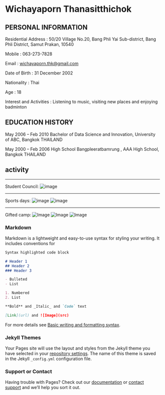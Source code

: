 # Wichayaporn Thanasitthichok
## PERSONAL INFORMATION 
Residential Address : 50/20 Village No.20, Bang Phli Yai Sub-district, Bang Phli District, Samut Prakan, 10540

Mobile : 063-273-7828

Email : wichayaporn.thk@gmail.com

Date of Birth : 31 December 2002

Nationality : Thai

Age : 18


Interest and Activities : Listening to music, visiting new places and enjoying  badminton

## EDUCATION HISTORY

May 2006 – Feb 2010                 Bachelor of Data Science and Innovation, University of ABC, Bangkok THAILAND

May 2000 – Feb 2006                High School Bangpleeratbamrung  , AAA High School, Bangkok THAILAND

## activity

---


Student Council:
![image](https://img.in.th/images/6b8e667f1e69d85a9a207c3c8244e075.jpg)


***

Sports days:
![image](https://img.in.th/images/37aba59df17e2a50694b971cce6ce72e.jpg)
![image](https://img.in.th/images/67e081bb14679c08f6bb4562a9426b6b.jpg)


___

Gifted camp:
![Image](https://img.in.th/images/61c0875024575d28c6b6585c503ce9c8.jpg)
![Image](https://img.in.th/images/ed3409b9490241318b5c73bab8352727.jpg)
![Image](https://img.in.th/images/c919b18afcd83e1795f1220d51321d9e.jpg)


### Markdown

Markdown is a lightweight and easy-to-use syntax for styling your writing. It includes conventions for

```markdown
Syntax highlighted code block

# Header 1
## Header 2
### Header 3

- Bulleted
- List

1. Numbered
2. List

**Bold** and _Italic_ and `Code` text

[Link](url) and ![Image](src)
```

For more details see [Basic writing and formatting syntax](https://docs.github.com/en/github/writing-on-github/getting-started-with-writing-and-formatting-on-github/basic-writing-and-formatting-syntax).

### Jekyll Themes

Your Pages site will use the layout and styles from the Jekyll theme you have selected in your [repository settings](https://github.com/zxgagaxz/wichayaporn/settings/pages). The name of this theme is saved in the Jekyll `_config.yml` configuration file.

### Support or Contact

Having trouble with Pages? Check out our [documentation](https://docs.github.com/categories/github-pages-basics/) or [contact support](https://support.github.com/contact) and we’ll help you sort it out.

